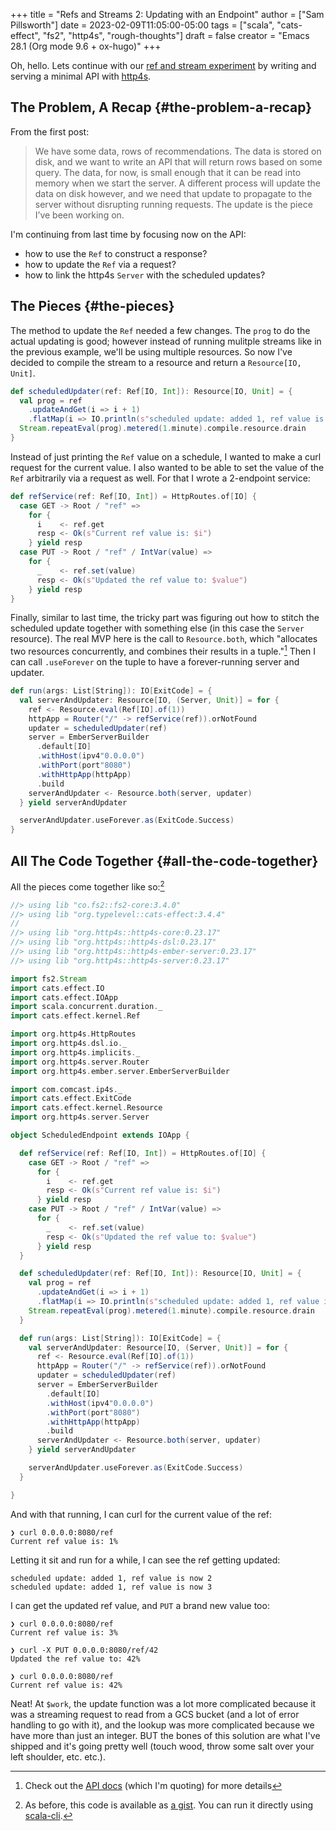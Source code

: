 +++
title = "Refs and Streams 2: Updating with an Endpoint"
author = ["Sam Pillsworth"]
date = 2023-02-09T11:05:00-05:00
tags = ["scala", "cats-effect", "fs2", "http4s", "rough-thoughts"]
draft = false
creator = "Emacs 28.1 (Org mode 9.6 + ox-hugo)"
+++

Oh, hello. Lets continue with our [ref and stream experiment](https://www.blerf.ca/words/refs-and-streams-1/) by writing and serving a minimal API
with [http4s](https://http4s.org/).


## The Problem, A Recap {#the-problem-a-recap}

From the first post:

> We have some data, rows of recommendations. The data is stored on disk, and we want to write an API
> that will return rows based on some query. The data, for now, is small enough that it can be read
> into memory when we start the server. A different process will update the data on disk however, and
> we need that update to propagate to the server without disrupting running requests. The update is
> the piece I’ve been working on.

I'm continuing from last time by focusing now on the API:

-   how to use the `Ref` to construct a response?
-   how to update the `Ref` via a request?
-   how to link the http4s `Server` with the scheduled updates?


## The Pieces {#the-pieces}

The method to update the `Ref` needed a few changes. The `prog` to do the actual updating is good;
however instead of running mulitple streams like in the previous example, we'll be using multiple
resources. So now I've decided to compile the stream to a resource and return a `Resource[IO,
Unit]`.

```scala
def scheduledUpdater(ref: Ref[IO, Int]): Resource[IO, Unit] = {
  val prog = ref
    .updateAndGet(i => i + 1)
    .flatMap(i => IO.println(s"scheduled update: added 1, ref value is now $i"))
  Stream.repeatEval(prog).metered(1.minute).compile.resource.drain
}
```

Instead of just printing the `Ref` value on a schedule, I wanted to make a curl request for the
current value. I also wanted to be able to set the value of the `Ref` arbitrarily via a request as
well. For that I wrote a 2-endpoint service:

```scala
def refService(ref: Ref[IO, Int]) = HttpRoutes.of[IO] {
  case GET -> Root / "ref" =>
    for {
      i    <- ref.get
      resp <- Ok(s"Current ref value is: $i")
    } yield resp
  case PUT -> Root / "ref" / IntVar(value) =>
    for {
      _    <- ref.set(value)
      resp <- Ok(s"Updated the ref value to: $value")
    } yield resp
}
```

Finally, similar to last time, the tricky part was figuring out how to stitch the scheduled update
together with something else (in this case the `Server` resource). The real MVP here is the call to
`Resource.both`, which "allocates two resources concurrently, and combines their results in a
tuple."[^fn:1] Then I can call `.useForever` on the tuple to have a forever-running server and
updater.

```scala
def run(args: List[String]): IO[ExitCode] = {
  val serverAndUpdater: Resource[IO, (Server, Unit)] = for {
    ref <- Resource.eval(Ref[IO].of(1))
    httpApp = Router("/" -> refService(ref)).orNotFound
    updater = scheduledUpdater(ref)
    server = EmberServerBuilder
      .default[IO]
      .withHost(ipv4"0.0.0.0")
      .withPort(port"8080")
      .withHttpApp(httpApp)
      .build
    serverAndUpdater <- Resource.both(server, updater)
  } yield serverAndUpdater

  serverAndUpdater.useForever.as(ExitCode.Success)
}
```


## All The Code Together {#all-the-code-together}

All the pieces come together like so:[^fn:2]

```scala
//> using lib "co.fs2::fs2-core:3.4.0"
//> using lib "org.typelevel::cats-effect:3.4.4"
//
//> using lib "org.http4s::http4s-core:0.23.17"
//> using lib "org.http4s::http4s-dsl:0.23.17"
//> using lib "org.http4s::http4s-ember-server:0.23.17"
//> using lib "org.http4s::http4s-server:0.23.17"

import fs2.Stream
import cats.effect.IO
import cats.effect.IOApp
import scala.concurrent.duration._
import cats.effect.kernel.Ref

import org.http4s.HttpRoutes
import org.http4s.dsl.io._
import org.http4s.implicits._
import org.http4s.server.Router
import org.http4s.ember.server.EmberServerBuilder

import com.comcast.ip4s._
import cats.effect.ExitCode
import cats.effect.kernel.Resource
import org.http4s.server.Server

object ScheduledEndpoint extends IOApp {

  def refService(ref: Ref[IO, Int]) = HttpRoutes.of[IO] {
    case GET -> Root / "ref" =>
      for {
        i    <- ref.get
        resp <- Ok(s"Current ref value is: $i")
      } yield resp
    case PUT -> Root / "ref" / IntVar(value) =>
      for {
        _    <- ref.set(value)
        resp <- Ok(s"Updated the ref value to: $value")
      } yield resp
  }

  def scheduledUpdater(ref: Ref[IO, Int]): Resource[IO, Unit] = {
    val prog = ref
      .updateAndGet(i => i + 1)
      .flatMap(i => IO.println(s"scheduled update: added 1, ref value is now $i"))
    Stream.repeatEval(prog).metered(1.minute).compile.resource.drain
  }

  def run(args: List[String]): IO[ExitCode] = {
    val serverAndUpdater: Resource[IO, (Server, Unit)] = for {
      ref <- Resource.eval(Ref[IO].of(1))
      httpApp = Router("/" -> refService(ref)).orNotFound
      updater = scheduledUpdater(ref)
      server = EmberServerBuilder
        .default[IO]
        .withHost(ipv4"0.0.0.0")
        .withPort(port"8080")
        .withHttpApp(httpApp)
        .build
      serverAndUpdater <- Resource.both(server, updater)
    } yield serverAndUpdater

    serverAndUpdater.useForever.as(ExitCode.Success)
  }

}
```

And with that running, I can curl for the current value of the ref:

```shell
❯ curl 0.0.0.0:8080/ref
Current ref value is: 1%
```

Letting it sit and run for a while, I can see the ref getting updated:

```shell
scheduled update: added 1, ref value is now 2
scheduled update: added 1, ref value is now 3
```

I can get the updated ref value, and `PUT` a brand new value too:

```shell
❯ curl 0.0.0.0:8080/ref
Current ref value is: 3%

❯ curl -X PUT 0.0.0.0:8080/ref/42
Updated the ref value to: 42%

❯ curl 0.0.0.0:8080/ref
Current ref value is: 42%
```

Neat! At `$work`, the update function was a lot more complicated because it was a streaming request to read from a
GCS bucket (and a lot of error handling to go with it), and the lookup was more complicated because
we have more than just an integer. BUT the bones of this solution are what I've shipped and it's
going pretty well (touch wood, throw some salt over your left shoulder, etc. etc.).

[^fn:1]: Check out the [API docs](https://typelevel.org/cats-effect/api/3.x/cats/effect/kernel/Resource.html) (which I'm quoting) for more details
[^fn:2]: As before, this code is available as [a gist](https://gist.github.com/samspills/5a59db10a7d1b7b349fafae14cf42c3a). You can run it directly using [scala-cli](https://scala-cli.virtuslab.org/).
